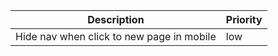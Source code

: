 Description  | Priority
------------- | -------------
Hide nav when click to new page in mobile   | low